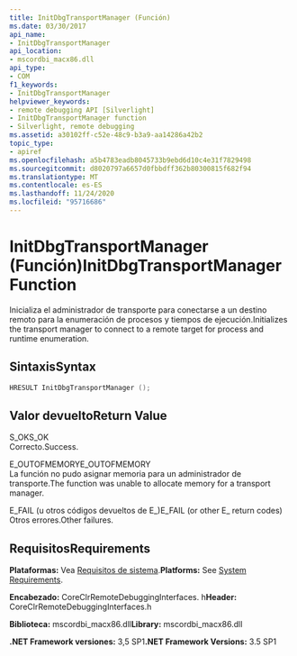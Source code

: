 ```yaml
---
title: InitDbgTransportManager (Función)
ms.date: 03/30/2017
api_name:
- InitDbgTransportManager
api_location:
- mscordbi_macx86.dll
api_type:
- COM
f1_keywords:
- InitDbgTransportManager
helpviewer_keywords:
- remote debugging API [Silverlight]
- InitDbgTransportManager function
- Silverlight, remote debugging
ms.assetid: a30102ff-c52e-48c9-b3a9-aa14286a42b2
topic_type:
- apiref
ms.openlocfilehash: a5b4783eadb8045733b9ebd6d10c4e31f7829498
ms.sourcegitcommit: d8020797a6657d0fbbdff362b80300815f682f94
ms.translationtype: MT
ms.contentlocale: es-ES
ms.lasthandoff: 11/24/2020
ms.locfileid: "95716686"
---
```

# <a name="initdbgtransportmanager-function"></a><span data-ttu-id="87864-102">InitDbgTransportManager (Función)</span><span class="sxs-lookup"><span data-stu-id="87864-102">InitDbgTransportManager Function</span></span>

<span data-ttu-id="87864-103">Inicializa el administrador de transporte para conectarse a un destino remoto para la enumeración de procesos y tiempos de ejecución.</span><span class="sxs-lookup"><span data-stu-id="87864-103">Initializes the transport manager to connect to a remote target for process and runtime enumeration.</span></span>  
  
## <a name="syntax"></a><span data-ttu-id="87864-104">Sintaxis</span><span class="sxs-lookup"><span data-stu-id="87864-104">Syntax</span></span>  
  
```cpp  
HRESULT InitDbgTransportManager ();  
```  
  
## <a name="return-value"></a><span data-ttu-id="87864-105">Valor devuelto</span><span class="sxs-lookup"><span data-stu-id="87864-105">Return Value</span></span>  

 <span data-ttu-id="87864-106">S_OK</span><span class="sxs-lookup"><span data-stu-id="87864-106">S_OK</span></span>  
 <span data-ttu-id="87864-107">Correcto.</span><span class="sxs-lookup"><span data-stu-id="87864-107">Success.</span></span>  
  
 <span data-ttu-id="87864-108">E_OUTOFMEMORY</span><span class="sxs-lookup"><span data-stu-id="87864-108">E_OUTOFMEMORY</span></span>  
 <span data-ttu-id="87864-109">La función no pudo asignar memoria para un administrador de transporte.</span><span class="sxs-lookup"><span data-stu-id="87864-109">The function was unable to allocate memory for a transport manager.</span></span>  
  
 <span data-ttu-id="87864-110">E_FAIL (u otros códigos devueltos de E_)</span><span class="sxs-lookup"><span data-stu-id="87864-110">E_FAIL (or other E_ return codes)</span></span>  
 <span data-ttu-id="87864-111">Otros errores.</span><span class="sxs-lookup"><span data-stu-id="87864-111">Other failures.</span></span>  
  
## <a name="requirements"></a><span data-ttu-id="87864-112">Requisitos</span><span class="sxs-lookup"><span data-stu-id="87864-112">Requirements</span></span>  

 <span data-ttu-id="87864-113">**Plataformas:** Vea [Requisitos de sistema](../../get-started/system-requirements.md).</span><span class="sxs-lookup"><span data-stu-id="87864-113">**Platforms:** See [System Requirements](../../get-started/system-requirements.md).</span></span>  
  
 <span data-ttu-id="87864-114">**Encabezado:** CoreClrRemoteDebuggingInterfaces. h</span><span class="sxs-lookup"><span data-stu-id="87864-114">**Header:** CoreClrRemoteDebuggingInterfaces.h</span></span>  
  
 <span data-ttu-id="87864-115">**Biblioteca:** mscordbi_macx86.dll</span><span class="sxs-lookup"><span data-stu-id="87864-115">**Library:** mscordbi_macx86.dll</span></span>  
  
 <span data-ttu-id="87864-116">**.NET Framework versiones:** 3,5 SP1</span><span class="sxs-lookup"><span data-stu-id="87864-116">**.NET Framework Versions:** 3.5 SP1</span></span>
